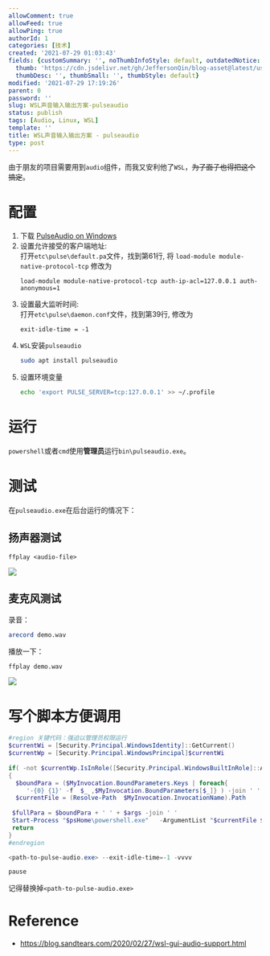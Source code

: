 ```yaml
---
allowComment: true
allowFeed: true
allowPing: true
authorId: 1
categories: [技术]
created: '2021-07-29 01:03:43'
fields: {customSummary: '', noThumbInfoStyle: default, outdatedNotice: 'no', reprint: standard,
  thumb: 'https://cdn.jsdelivr.net/gh/JeffersonQin/blog-asset@latest/usr/picgo/20210729111637.png',
  thumbDesc: '', thumbSmall: '', thumbStyle: default}
modified: '2021-07-29 17:19:26'
parent: 0
password: ''
slug: WSL声音输入输出方案-pulseaudio
status: publish
tags: [Audio, Linux, WSL]
template: ''
title: WSL声音输入输出方案 - pulseaudio
type: post
---
```


由于朋友的项目需要用到`audio`组件，而我又安利他了`WSL`，~~为了面子也得把这个搞定~~。

# 配置

1. 下载 [PulseAudio on Windows](https://www.freedesktop.org/wiki/Software/PulseAudio/Ports/Windows/Support/)
2. 设置允许接受的客户端地址: <br/>
   打开`etc\pulse\default.pa`文件，找到第61行, 将 `load-module module-native-protocol-tcp` 修改为
   ```
   load-module module-native-protocol-tcp auth-ip-acl=127.0.0.1 auth-anonymous=1
   ```
3. 设置最大监听时间: <br/>
   打开`etc\pulse\daemon.conf`文件，找到第39行, 修改为
   ```
   exit-idle-time = -1
   ```
4. `WSL`安装`pulseaudio`
   ```bash
   sudo apt install pulseaudio
   ```
5. 设置环境变量
   ```bash
   echo 'export PULSE_SERVER=tcp:127.0.0.1' >> ~/.profile
   ```

# 运行

`powershell`或者`cmd`使用**管理员**运行`bin\pulseaudio.exe`。

# 测试

在`pulseaudio.exe`在后台运行的情况下：

## 扬声器测试

```
ffplay <audio-file>
```

![](https://cdn.jsdelivr.net/gh/JeffersonQin/blog-asset@latest/usr/picgo/20210729111637.png)

## 麦克风测试

录音：

```bash
arecord demo.wav
```

播放一下：

```bash
ffplay demo.wav
```

![](https://cdn.jsdelivr.net/gh/JeffersonQin/blog-asset@latest/usr/picgo/20210729170921.png)

# 写个脚本方便调用

```powershell
#region 关键代码：强迫以管理员权限运行
$currentWi = [Security.Principal.WindowsIdentity]::GetCurrent()
$currentWp = [Security.Principal.WindowsPrincipal]$currentWi
 
if( -not $currentWp.IsInRole([Security.Principal.WindowsBuiltInRole]::Administrator))
{
  $boundPara = ($MyInvocation.BoundParameters.Keys | foreach{
     '-{0} {1}' -f  $_ ,$MyInvocation.BoundParameters[$_]} ) -join ' '
  $currentFile = (Resolve-Path  $MyInvocation.InvocationName).Path
 
 $fullPara = $boundPara + ' ' + $args -join ' '
 Start-Process "$psHome\powershell.exe"   -ArgumentList "$currentFile $fullPara"   -verb runas
 return
}
#endregion

<path-to-pulse-audio.exe> --exit-idle-time=-1 -vvvv

pause
```

记得替换掉`<path-to-pulse-audio.exe>`

# Reference

- https://blog.sandtears.com/2020/02/27/wsl-gui-audio-support.html
